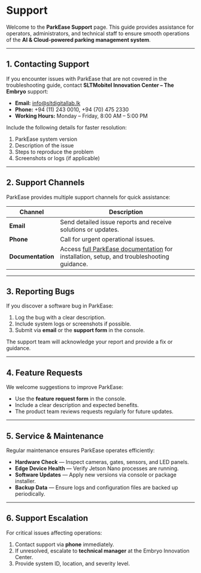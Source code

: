 # Support

Welcome to the **ParkEase Support** page. This guide provides assistance for operators, administrators, and technical staff to ensure smooth operations of the **AI & Cloud-powered parking management system**.  

---

## 1. Contacting Support

If you encounter issues with ParkEase that are not covered in the troubleshooting guide, contact **SLTMobitel Innovation Center – The Embryo** support:

- **Email:** info@sltdigitallab.lk 
- **Phone:** +94 (11) 243 0010, +94 (70) 475 2330  
- **Working Hours:** Monday – Friday, 8:00 AM – 5:00 PM  

Include the following details for faster resolution:  

1. ParkEase system version  
2. Description of the issue  
3. Steps to reproduce the problem  
4. Screenshots or logs (if applicable)  

---

## 2. Support Channels

ParkEase provides multiple support channels for quick assistance:  

| Channel | Description |
|---------|-------------|
| **Email** | Send detailed issue reports and receive solutions or updates. |
| **Phone** | Call for urgent operational issues. |
| **Documentation** | Access [full ParkEase documentation](index.md) for installation, setup, and troubleshooting guidance. |

---

## 3. Reporting Bugs

If you discover a software bug in ParkEase:  

1. Log the bug with a clear description.  
2. Include system logs or screenshots if possible.  
3. Submit via **email** or the **support form** in the console.  

The support team will acknowledge your report and provide a fix or guidance.

---

## 4. Feature Requests

We welcome suggestions to improve ParkEase:  

- Use the **feature request form** in the console.  
- Include a clear description and expected benefits.  
- The product team reviews requests regularly for future updates.  

---

## 5. Service & Maintenance

Regular maintenance ensures ParkEase operates efficiently:  

- **Hardware Check** — Inspect cameras, gates, sensors, and LED panels.  
- **Edge Device Health** — Verify Jetson Nano processes are running.  
- **Software Updates** — Apply new versions via console or package installer.  
- **Backup Data** — Ensure logs and configuration files are backed up periodically.  

---

## 6. Support Escalation

For critical issues affecting operations:  

1. Contact support via **phone** immediately.  
2. If unresolved, escalate to **technical manager** at the Embryo Innovation Center.  
3. Provide system ID, location, and severity level.  
